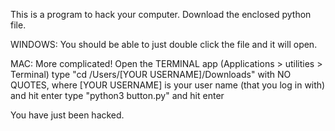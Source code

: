 This is a program to hack your computer.
Download the enclosed python file.

WINDOWS:
You should be able to just double click the file and it will open.

MAC: 
More complicated!
Open the TERMINAL app (Applications > utilities > Terminal)
type "cd /Users/[YOUR USERNAME]/Downloads" with NO QUOTES, where [YOUR USERNAME] is your user name (that you log in with) and hit enter
type "python3 button.py" and hit enter


You have just been hacked. 
